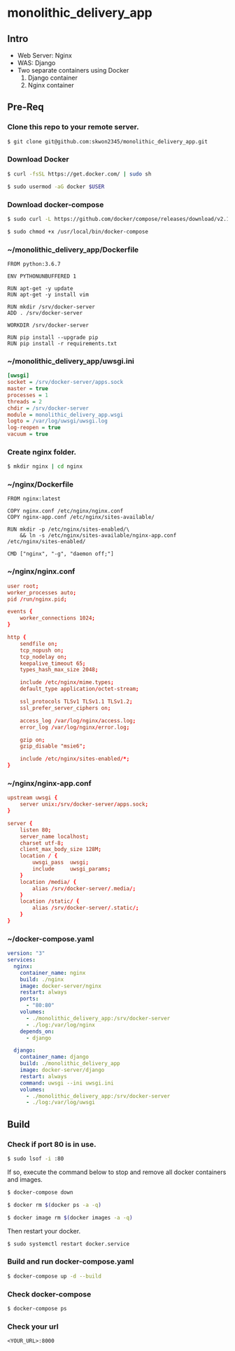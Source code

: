 # monolithic_delivery_app
## Intro
- Web Server: Nginx
- WAS: Django
- Two separate containers using Docker
  1. Django container
  2. Nginx container

## Pre-Req

### Clone this repo to your remote server.
```bash
$ git clone git@github.com:skwon2345/monolithic_delivery_app.git
```

### Download Docker
```bash
$ curl -fsSL https://get.docker.com/ | sudo sh
```
```bash
$ sudo usermod -aG docker $USER
```

### Download docker-compose
```bash
$ sudo curl -L https://github.com/docker/compose/releases/download/v2.1.0/docker-compose-`uname -s`-`uname -m` -o /usr/local/bin/docker-compose
```
```bash
$ sudo chmod +x /usr/local/bin/docker-compose
```

### ~/monolithic_delivery_app/Dockerfile
```docker
FROM python:3.6.7

ENV PYTHONUNBUFFERED 1

RUN apt-get -y update
RUN apt-get -y install vim

RUN mkdir /srv/docker-server
ADD . /srv/docker-server

WORKDIR /srv/docker-server

RUN pip install --upgrade pip
RUN pip install -r requirements.txt
```

### ~/monolithic_delivery_app/uwsgi.ini
```ini
[uwsgi]
socket = /srv/docker-server/apps.sock
master = true
processes = 1
threads = 2
chdir = /srv/docker-server
module = monolithic_delivery_app.wsgi
logto = /var/log/uwsgi/uwsgi.log
log-reopen = true
vacuum = true
```

### Create nginx folder.
```bash
$ mkdir nginx | cd nginx
```

### ~/nginx/Dockerfile
```docker
FROM nginx:latest

COPY nginx.conf /etc/nginx/nginx.conf
COPY nginx-app.conf /etc/nginx/sites-available/

RUN mkdir -p /etc/nginx/sites-enabled/\
    && ln -s /etc/nginx/sites-available/nginx-app.conf /etc/nginx/sites-enabled/

CMD ["nginx", "-g", "daemon off;"]
```

### ~/nginx/nginx.conf
```conf
user root;
worker_processes auto;
pid /run/nginx.pid;

events {
	worker_connections 1024;
}

http {
	sendfile on;
	tcp_nopush on;
	tcp_nodelay on;
	keepalive_timeout 65;
	types_hash_max_size 2048;

	include /etc/nginx/mime.types;
	default_type application/octet-stream;

	ssl_protocols TLSv1 TLSv1.1 TLSv1.2;
	ssl_prefer_server_ciphers on;

	access_log /var/log/nginx/access.log;
	error_log /var/log/nginx/error.log;

	gzip on;
	gzip_disable "msie6";

	include /etc/nginx/sites-enabled/*;
}
```

### ~/nginx/nginx-app.conf
```conf
upstream uwsgi {
	server unix:/srv/docker-server/apps.sock;
}

server {
	listen 80;
	server_name localhost;
	charset utf-8;
	client_max_body_size 128M;
	location / {
		uwsgi_pass	uwsgi;
		include		uwsgi_params;
	}
	location /media/ {
		alias /srv/docker-server/.media/;
	}
	location /static/ {
		alias /srv/docker-server/.static/;
	}
}
```

### ~/docker-compose.yaml
```yaml
version: "3"
services:
  nginx:  
    container_name: nginx
    build: ./nginx
    image: docker-server/nginx
    restart: always
    ports:
      - "80:80"
    volumes:
      - ./monolithic_delivery_app:/srv/docker-server
      - ./log:/var/log/nginx
    depends_on:
      - django

  django:
    container_name: django
    build: ./monolithic_delivery_app
    image: docker-server/django
    restart: always
    command: uwsgi --ini uwsgi.ini
    volumes:
      - ./monolithic_delivery_app:/srv/docker-server
      - ./log:/var/log/uwsgi
```


## Build

### Check if port 80 is in use.
```bash
$ sudo lsof -i :80
```
If so, execute the command below to stop and remove all docker containers and images.
```bash
$ docker-compose down
```
```bash
$ docker rm $(docker ps -a -q)
```
```bash
$ docker image rm $(docker images -a -q)
```

Then restart your docker.
```bash
$ sudo systemctl restart docker.service
```

### Build and run docker-compose.yaml
```bash
$ docker-compose up -d --build
```

### Check docker-compose
```bash
$ docker-compose ps
```

### Check your url
`<YOUR_URL>:8000`
